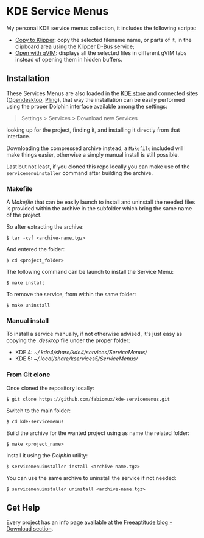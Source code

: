 # KDE Service Menus

My personal KDE service menus collection, it includes the following scripts:
- [Copy to Klipper](https://github.com/fabiomux/kde-servicemenus/tree/master/copy_to_klipper): copy the selected filename name, or parts of it, in
  the clipboard area using the Klipper D-Bus service;
- [Open with gVIM](https://github.com/fabiomux/kde-servicemenus/tree/master/open_with_gvim): displays all the selected files in different gVIM tabs
  instead of opening them in hidden buffers.

## Installation

These Services Menus are also loaded in the [KDE store](https://store.kde.org) and connected sites
([Opendesktop](https://opendesktop.org), [Pling](https://pling.com)), that way the installation can be
easily performed using the proper Dolphin interface available among the settings:

> Settings > Services > Download new Services

looking up for the project, finding it, and installing it directly from that interface.

Downloading the compressed archive instead, a `Makefile` included will make things easier, otherwise a
simply manual install is still possible.

Last but not least, if you cloned this repo locally you can make use of the `servicemenuinstaller` command
after building the archive.

### Makefile

A *Makefile* that can be easily launch to install and uninstall the needed files is provided within the archive
in the subfolder which bring the same name of the project.

So after extracting the archive:
```
$ tar -xvf <archive-name.tgz>
```

And entered the folder:
```shell
$ cd <project_folder>
```

The following command can be launch to install the Service Menu:
```shell
$ make install
```

To remove the service, from within the same folder:
```shell
$ make uninstall
```

### Manual install

To install a service manually, if not otherwise advised, it's just easy as copying the *.desktop*
file under the proper folder:

- KDE 4: *~/.kde4/share/kde4/services/ServiceMenus/*
- KDE 5: *~/.local/share/kservices5/ServiceMenus/*

### From Git clone

Once cloned the repository locally:
```shell
$ git clone https://github.com/fabiomux/kde-servicemenus.git
```

Switch to the main folder:
```shell
$ cd kde-servicemenus
```

Build the archive for the wanted project using as name the related folder:
```shell
$ make <project_name>
```

Install it using the *Dolphin* utility:
```shell
$ servicemenuinstaller install <archive-name.tgz>
```

You can use the same archive to uninstall the service if not needed:
```shell
$ servicemenuinstaller uninstall <archive-name.tgz>
```

## Get Help

Every project has an info page available at the [Freeaptitude blog - Download section](https://freeaptitude.altervista.org/downloads/).
